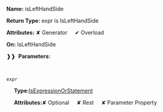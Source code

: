 **Name:** isLeftHandSide

**Return Type:** expr is IsLeftHandSide

**Attributes:** ✘ Generator&nbsp;&nbsp;&nbsp;&nbsp;&nbsp;✔ Overload

**On:** IsLeftHandSide

❱❱&nbsp;&nbsp;**Parameters:**

&nbsp;&nbsp;&nbsp;&nbsp;&nbsp;
```
expr
```

&nbsp;&nbsp;&nbsp;&nbsp;&nbsp;**Type:**[IsExpressionOrStatement](https://gitbook-18.gitbook.io/au//runtime/ast/typealiases/isexpressionorstatement)

&nbsp;&nbsp;&nbsp;&nbsp;&nbsp;**Attributes:**✘ Optional&nbsp;&nbsp;&nbsp;&nbsp;&nbsp;✘ Rest&nbsp;&nbsp;&nbsp;&nbsp;&nbsp;✘ Parameter Property

